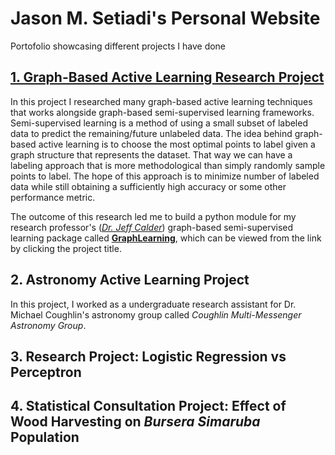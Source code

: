 # Jason M. Setiadi's Personal Website
Portofolio showcasing different projects I have done

## [1. Graph-Based Active Learning Research Project](https://jwcalder.github.io/GraphLearning/active_learning.html)
In this project I researched many graph-based active learning techniques that works alongside graph-based semi-supervised learning frameworks. Semi-supervised learning is a method of using a small subset of labeled data to predict the remaining/future unlabeled data. The idea behind graph-based active learning is to choose the most optimal points to label given a graph structure that represents the dataset. That way we can have a labeling approach that is more methodological than simply randomly sample points to label. The hope of this approach is to minimize number of labeled data while still obtaining a sufficiently high accuracy or some other performance metric.

The outcome of this research led me to build a python module for my research professor's ([*Dr. Jeff Calder*](https://www-users.cse.umn.edu/~jwcalder/)) graph-based semi-supervised learning package called [**GraphLearning**](https://github.com/jwcalder/GraphLearning), which can be viewed from the link by clicking the project title.

## 2. Astronomy Active Learning Project
In this project, I worked as a undergraduate research assistant for Dr. Michael Coughlin's astronomy group called *Coughlin Multi-Messenger Astronomy Group*.

## 3. Research Project: Logistic Regression vs Perceptron

## 4. Statistical Consultation Project: Effect of Wood Harvesting on *Bursera Simaruba* Population
